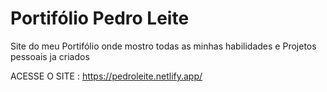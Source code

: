 # Portifólio Pedro Leite
Site do meu Portifólio onde mostro todas as minhas habilidades e Projetos pessoais ja criados

ACESSE O SITE : https://pedroleite.netlify.app/
